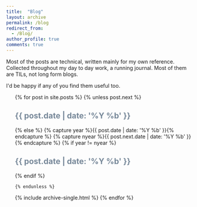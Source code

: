 ```yaml
---
title:  "Blog"
layout: archive
permalink: /blog
redirect_from:
  - /Blog/
author_profile: true
comments: true
---
```


Most of the posts are technical, written mainly for my own reference. Collected throughout my day to day work, a running journal. Most of them are TILs, not long form blogs.

I'd be happy if any of you find them useful too.

<ul>
  {% for post in site.posts %}
    {% unless post.next %}
      <font color="#778899"><h2>{{ post.date | date: '%Y %b' }}</h2></font>
    {% else %}
      {% capture year %}{{ post.date | date: '%Y %b' }}{% endcapture %}
      {% capture nyear %}{{ post.next.date | date: '%Y %b' }}{% endcapture %}
      {% if year != nyear %}
        <font color="#778899"><h2>{{ post.date | date: '%Y %b' }}</h2></font>
      {% endif %}

    {% endunless %}
   {% include archive-single.html %}
  {% endfor %}
</ul>
